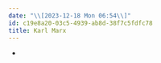 ```yaml
---
date: "\\[2023-12-18 Mon 06:54\\]"
id: c19e8a20-03c5-4939-ab8d-38f7c5fdfc78
title: Karl Marx
---
```


- 
